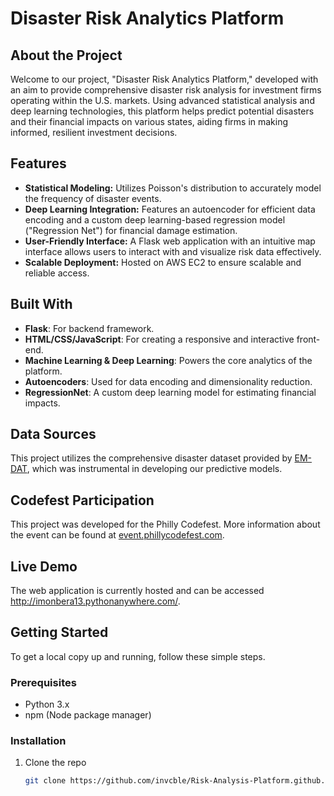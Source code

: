 # Disaster Risk Analytics Platform

## About the Project

Welcome to our project, "Disaster Risk Analytics Platform," developed with an aim to provide comprehensive disaster risk analysis for investment firms operating within the U.S. markets. Using advanced statistical analysis and deep learning technologies, this platform helps predict potential disasters and their financial impacts on various states, aiding firms in making informed, resilient investment decisions.

## Features

- **Statistical Modeling:** Utilizes Poisson's distribution to accurately model the frequency of disaster events.
- **Deep Learning Integration:** Features an autoencoder for efficient data encoding and a custom deep learning-based regression model ("Regression Net") for financial damage estimation.
- **User-Friendly Interface:** A Flask web application with an intuitive map interface allows users to interact with and visualize risk data effectively.
- **Scalable Deployment:** Hosted on AWS EC2 to ensure scalable and reliable access.

## Built With

- **Flask**: For backend framework.
- **HTML/CSS/JavaScript**: For creating a responsive and interactive front-end.
- **Machine Learning & Deep Learning**: Powers the core analytics of the platform.
- **Autoencoders**: Used for data encoding and dimensionality reduction.
- **RegressionNet**: A custom deep learning model for estimating financial impacts.

## Data Sources

This project utilizes the comprehensive disaster dataset provided by [EM-DAT](https://www.emdat.be/), which was instrumental in developing our predictive models.

## Codefest Participation

This project was developed for the Philly Codefest. More information about the event can be found at [event.phillycodefest.com](https://event.phillycodefest.com/).

## Live Demo

The web application is currently hosted and can be accessed http://imonbera13.pythonanywhere.com/.

## Getting Started

To get a local copy up and running, follow these simple steps.

### Prerequisites

- Python 3.x
- npm (Node package manager)

### Installation

1. Clone the repo
   ```sh
   git clone https://github.com/invcble/Risk-Analysis-Platform.github.io.git
   ```
